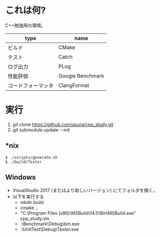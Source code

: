 ﻿# これは何?

C++勉強用の環境。

|type|name|
|-|-|
|ビルド|CMake|
|テスト|Catch|
|ログ出力|PLog|
|性能評価|Google Benchmark|
|コードフォーマッタ|ClangFormat|

# 実行

1. git clone https://github.com/asura/cpp_study.git
1. git submodule update --init

## *nix

```
$ ./scripts/generate.sh
$ ./build/Tester
```

## Windows

- VisualStudio 2017 (またはより新しいバージョン) にてフォルダを開く。
- 以下を実行する
  - mkdir build
  - cmake ..
  - "C:\Program Files (x86)\MSBuild\14.0\Bin\MSBuild.exe" cpp_study.sln
  - .\Benchmark\Debug\bm.exe
  - .\UnitTest\Debug\Tester.exe
